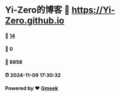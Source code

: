 # Yi-Zero的博客 :link: https://Yi-Zero.github.io 
### :page_facing_up: [14](https://Yi-Zero.github.io/tag.html) 
### :speech_balloon: 0 
### :hibiscus: 8858 
### :alarm_clock: 2024-11-09 17:30:32 
### Powered by :heart: [Gmeek](https://github.com/Meekdai/Gmeek)
